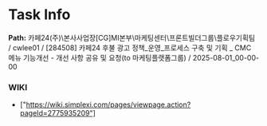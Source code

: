 # Task Info

**Path:** 카페24(주)\본사사업장\[CG]MI본부\마케팅센터\프론트빌더그룹\플로우기획팀 / cwlee01 / [284508] 카페24 후불 광고 정책_운영_프로세스 구축 및 기획 _ CMC 메뉴 기능개선 - 개선 사항 공유 및 요청(to 마케팅플랫폼그룹) / 2025-08-01_00-00-00

### WIKI
- ["https://wiki.simplexi.com/pages/viewpage.action?pageId=2775935209"]

